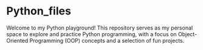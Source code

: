 # Python_files
Welcome to my Python playground! 
This repository serves as my personal space to explore and practice Python programming, with a focus on Object-Oriented Programming (OOP) concepts and a selection of fun projects.
